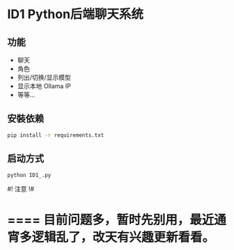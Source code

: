 # ID1 Python后端聊天系统

## 功能

- 聊天
- 角色
- 列出/切换/显示模型
- 显示本地 Ollama IP
- 等等...

## 安裝依赖

```bash
pip install -r requirements.txt
```

## 启动方式

```bash
python ID1_.py
```

#! 注意 !#

====
目前问题多，暂时先别用，最近通宵多逻辑乱了，改天有兴趣更新看看。
====
